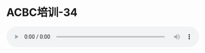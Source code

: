 # ACBC培训-34

<audio style="width: 100%;" preload="false" controls controlslist="nodownload"><source src="//file.simai.life/audio/mp3/old/12126.mp3" type="audio/mpeg">Your browser does not support the audio element.</audio>


